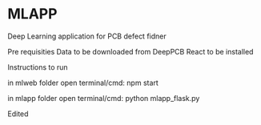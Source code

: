 # MLAPP
Deep Learning application for PCB defect fidner

Pre requisities
Data to be downloaded from DeepPCB
React to be installed
   
Instructions to run

in mlweb folder open terminal/cmd: npm start

in mlapp folder open terminal/cmd: python mlapp_flask.py

Edited
